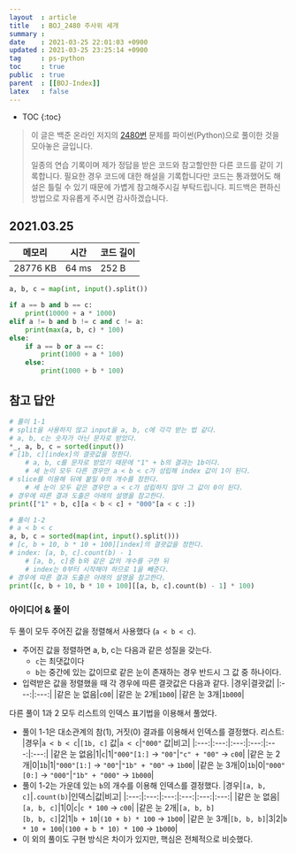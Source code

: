 ```yaml
---
layout  : article
title   : BOJ_2480 주사위 세개
summary : 
date    : 2021-03-25 22:01:03 +0900
updated : 2021-03-25 23:25:14 +0900
tag     : ps-python
toc     : true
public  : true
parent  : [[BOJ-Index]]
latex   : false
---
```

* TOC
{:toc}

> 이 글은 백준 온라인 저지의 [2480번](https://www.acmicpc.net/problem/2480) 문제를 파이썬(Python)으로 풀이한 것을 모아놓은 글입니다.
>
> 일종의 연습 기록이며 제가 정답을 받은 코드와 참고할만한 다른 코드를 같이 기록합니다. 필요한 경우 코드에 대한 해설을 기록합니다만 코드는 통과했어도 해설은 틀릴 수 있기 때문에 가볍게 참고해주시길 부탁드립니다. 피드백은 편하신 방법으로 자유롭게 주시면 감사하겠습니다.

## 2021.03.25

| 메모리    | 시간  | 코드 길이 |
| --------- | ----- | --------- |
| 28776 KB  | 64 ms | 252 B     |

```python
a, b, c = map(int, input().split())

if a == b and b == c:
    print(10000 + a * 1000)
elif a != b and b != c and c != a:
    print(max(a, b, c) * 100)
else:
    if a == b or a == c:
        print(1000 + a * 100)
    else:
        print(1000 + b * 100)
```

## 참고 답안

```python
# 풀이 1-1
# split을 사용하지 않고 input을 a, b, c에 각각 받는 법 같다.
# a, b, c는 숫자가 아닌 문자로 받았다.
*_, a, b, c = sorted(input())
# [1b, c][index]의 결괏값을 정한다.
    # a, b, c를 문자로 받았기 때문에 "1" + b의 결과는 1b이다.
    # 세 눈이 모두 다른 경우만 a < b < c가 성립해 index 값이 1이 된다.
# slice를 이용해 뒤에 붙일 0의 개수를 정한다.
    # 세 눈이 모두 같은 경우만 a < c가 성립하지 않아 그 값이 0이 된다.
# 경우에 따른 결과 도출은 아래의 설명을 참고한다.
print(["1" + b, c][a < b < c] + "000"[a < c :])

# 풀이 1-2
# a < b < c
a, b, c = sorted(map(int, input().split()))
# [c, b + 10, b * 10 + 100][index]의 결괏값을 정한다.
# index: [a, b, c].count(b) - 1 
    # [a, b, c]중 b와 같은 값의 개수를 구한 뒤
    # index는 0부터 시작해야 하므로 1을 빼준다.
# 경우에 따른 결과 도출은 아래의 설명을 참고한다.
print([c, b + 10, b * 10 + 100][[a, b, c].count(b) - 1] * 100)
```

### 아이디어 & 풀이

두 풀이 모두 주어진 값을 정렬해서 사용했다 (`a < b < c`).

* 주어진 값을 정렬하면 a, b, c는 다음과 같은 성질을 갖는다.
    * `c`는 최댓값이다
    * `b`는 중간에 있는 값이므로 같은 눈이 존재하는 경우 반드시 그 값 중 하나이다.
* 입력받은 값을 정렬했을 때 각 경우에 따른 결괏값은 다음과 같다.
    |경우|결괏값|
    |:---:|:---:|
    |같은 눈 없음|`c00`|
    |같은 눈 2개|`1b00`|
    |같은 눈 3개|`1b000`|

다른 풀이 1과 2 모두 리스트의 인덱스 표기법을 이용해서 풀었다.

* 풀이 1-1은 대소관계의 참(1), 거짓(0) 결과를 이용해서 인덱스를 결정했다. 리스트:
    |경우|`a < b < c`|`[1b, c]` 값|`a < c`|`"000"` 값|비고|
    |:---:|:---:|:---:|:---:|:---:|:---:|
    |같은 눈 없음|1|`c`|1|`"000"[1:]` → `"00"`|`"c" + "00"` → `c00`|
    |같은 눈 2개|0|`1b`|1|`"000"[1:]` → `"00"`|`"1b" + "00"` → `1b00`|
    |같은 눈 3개|0|`1b`|0|`"000"[0:]` → `"000"`|`"1b" + "000"` → `1b000`|
* 풀이 1-2는 가운데 있는 `b`의 개수를 이용해 인덱스를 결정했다.
    |경우|`[a, b, c]`|`.count(b)`|인덱스|값|비고|
    |:---:|:---:|:---:|:---:|:---:|:---:|
    |같은 눈 없음|`[a, b, c]`|1|0|`c`|`c * 100` → `c00`|
    |같은 눈 2개|`[a, b, b]`<br>`[b, b, c]`|2|1|`b + 10`|`(10 + b) * 100` → `1b00`|
    |같은 눈 3개|`[b, b, b]`|3|2|`b * 10 + 100`|`(100 + b * 10) * 100` → `1b000`|
* 이 외의 풀이도 구현 방식은 차이가 있지만, 핵심은 전체적으로 비슷했다.
